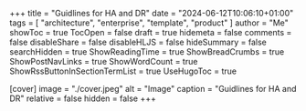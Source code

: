+++
title = "Guidlines for HA and DR"
date = "2024-06-12T10:06:10+01:00"
tags = [ "architecture", "enterprise", "template", "product" ]
author = "Me"
showToc = true
TocOpen = false
draft = true
hidemeta = false
comments = false
disableShare = false
disableHLJS = false
hideSummary = false
searchHidden = true
ShowReadingTime = true
ShowBreadCrumbs = true
ShowPostNavLinks = true
ShowWordCount = true
ShowRssButtonInSectionTermList = true
UseHugoToc = true

[cover]
image = "./cover.jpeg"
alt = "Image"
caption = "Guidlines for HA and DR"
relative = false
hidden = false
+++

